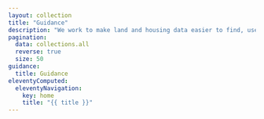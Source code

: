 ```yaml
---
layout: collection
title: "Guidance"
description: "We work to make land and housing data easier to find, use and trust. This will lead to better decisions and fewer uncertainties and delays in the housing system, and more new digital services for property and planning."
pagination:
  data: collections.all
  reverse: true
  size: 50
guidance:
  title: Guidance
eleventyComputed:
  eleventyNavigation:
    key: home
    title: "{{ title }}"
---
```

